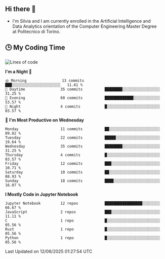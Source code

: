 ## Hi there 👋

- I'm Silvia and I am currently enrolled in the Artificial Intelligence and Data Analytics orientation of the Computer Engineering Master Degree at Politecnico di Torino.


<!-- <p align="center">
   <img style="height:170px;display:inline-block"  src="http://github-profile-summary-cards.vercel.app/api/cards/profile-details?username=silviapolizzi&theme=github_dark" />
   <img style="height:170px;display:inline-block"  src="http://github-profile-summary-cards.vercel.app/api/cards/most-commit-language?username=silviapolizzi&theme=github_dark&exclude=" /> 
</p> -->


## :clock3: My Coding Time 

<!--START_SECTION:waka-->
![Lines of code](https://img.shields.io/badge/From%20Hello%20World%20I%27ve%20Written-216.0%20thousand%20lines%20of%20code-blue)

**I'm a Night 🦉** 

```text
🌞 Morning                13 commits          ███░░░░░░░░░░░░░░░░░░░░░░   11.61 % 
🌆 Daytime                35 commits          ████████░░░░░░░░░░░░░░░░░   31.25 % 
🌃 Evening                60 commits          █████████████░░░░░░░░░░░░   53.57 % 
🌙 Night                  4 commits           █░░░░░░░░░░░░░░░░░░░░░░░░   03.57 % 
```
📅 **I'm Most Productive on Wednesday** 

```text
Monday                   11 commits          ██░░░░░░░░░░░░░░░░░░░░░░░   09.82 % 
Tuesday                  22 commits          █████░░░░░░░░░░░░░░░░░░░░   19.64 % 
Wednesday                35 commits          ████████░░░░░░░░░░░░░░░░░   31.25 % 
Thursday                 4 commits           █░░░░░░░░░░░░░░░░░░░░░░░░   03.57 % 
Friday                   12 commits          ███░░░░░░░░░░░░░░░░░░░░░░   10.71 % 
Saturday                 10 commits          ██░░░░░░░░░░░░░░░░░░░░░░░   08.93 % 
Sunday                   18 commits          ████░░░░░░░░░░░░░░░░░░░░░   16.07 % 
```


**I Mostly Code in Jupyter Notebook** 

```text
Jupyter Notebook         12 repos            █████████████████░░░░░░░░   66.67 % 
JavaScript               2 repos             ███░░░░░░░░░░░░░░░░░░░░░░   11.11 % 
C                        1 repo              █░░░░░░░░░░░░░░░░░░░░░░░░   05.56 % 
Rust                     1 repo              █░░░░░░░░░░░░░░░░░░░░░░░░   05.56 % 
Python                   1 repo              █░░░░░░░░░░░░░░░░░░░░░░░░   05.56 % 
```




 Last Updated on 12/06/2025 01:27:54 UTC
<!--END_SECTION:waka-->
